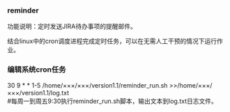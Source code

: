 ### reminder
功能说明：定时发送JIRA待办事项的提醒邮件。

结合linux中的cron调度进程完成定时任务，可以在无需人工干预的情况下运行作业。

### 编辑系统cron任务
30 9  * * 1-5 /home/×××/×××/version1.1/reminder_run.sh >>/home/×××/×××/version1.1/log.txt  
#每周一到周五9:30执行reminder_run.sh脚本，输出文本到log.txt日志文件。

